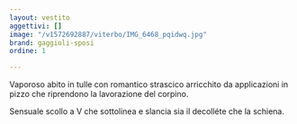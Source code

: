```yaml
---
layout: vestito
aggettivi: []
image: "/v1572692887/viterbo/IMG_6468_pqidwq.jpg"
brand: gaggioli-sposi
ordine: 1

---
```

Vaporoso abito in tulle con romantico strascico arricchito da applicazioni in pizzo che riprendono la lavorazione del corpino.

Sensuale scollo a V che sottolinea e slancia sia il decolléte che la schiena.